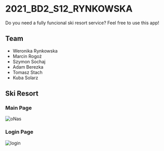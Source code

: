 # 2021_BD2_S12_RYNKOWSKA
Do you need a fully funcional ski resort service? Feel free to use this app!
## Team
* Weronika Rynkowska
* Marcin Rogoż
* Szymon Sochaj
* Adam Berezka
* Tomasz Stach
* Kuba Solarz

## Ski Resort
### Main Page
![oNas](https://user-images.githubusercontent.com/43828905/116302399-691ccb00-a7a1-11eb-8933-f57f5cf91c28.jpg)
### Login Page
![login](https://user-images.githubusercontent.com/43828905/116302525-92d5f200-a7a1-11eb-955d-e672c3c51a7e.jpg)

